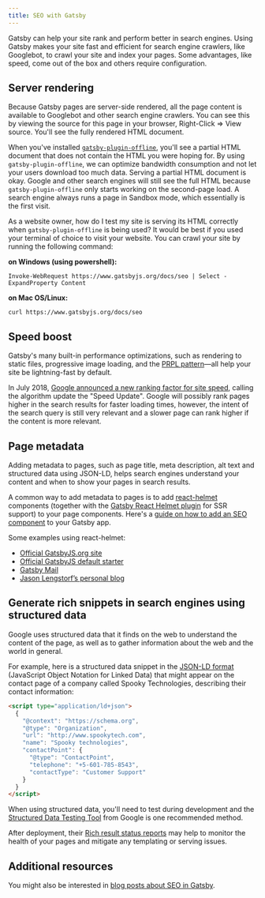 ```yaml
---
title: SEO with Gatsby
---
```


Gatsby can help your site rank and perform better in search engines. Using Gatsby makes your site fast and efficient for search engine crawlers, like Googlebot, to crawl your site and index your pages. Some advantages, like speed, come out of the box and others require configuration.

## Server rendering

Because Gatsby pages are server-side rendered, all the page content is available to Googlebot and other search engine crawlers.
You can see this by viewing the source for this page in your browser, Right-Click => View source. You'll see the fully rendered HTML document.

When you've installed [`gatsby-plugin-offline`](https://www.gatsbyjs.org/packages/gatsby-plugin-offline/), you'll see a partial HTML document that does not contain the HTML you were hoping for. By using `gatsby-plugin-offline`, we can optimize bandwidth consumption and not let your users download too much data. Serving a partial HTML document is okay. Google and other search engines will still see the full HTML because `gatsby-plugin-offline` only starts working on the second-page load. A search engine always runs a page in Sandbox mode, which essentially is the first visit.

As a website owner, how do I test my site is serving its HTML correctly when `gatsby-plugin-offline` is being used? It would be best if you used your terminal of choice to visit your website. You can crawl your site by running the following command:

**on Windows (using powershell):**

```shell
Invoke-WebRequest https://www.gatsbyjs.org/docs/seo | Select -ExpandProperty Content
```

**on Mac OS/Linux:**

```shell
curl https://www.gatsbyjs.org/docs/seo
```

## Speed boost

Gatsby's many built-in performance optimizations, such as rendering to static files, progressive image loading, and the [PRPL pattern](/docs/prpl-pattern/)—all help your site be lightning-fast by default.

In July 2018, [Google announced a new ranking factor for site speed](https://webmasters.googleblog.com/2018/01/using-page-speed-in-mobile-search.html), calling the algorithm update the "Speed Update". Google will possibly rank pages higher in the search results for faster loading times, however, the intent of the search query is still very relevant and a slower page can rank higher if the content is more relevant.

## Page metadata

Adding metadata to pages, such as page title, meta description, alt text and structured data using JSON-LD, helps search engines understand your content and when to show your pages in search results.

A common way to add metadata to pages is to add [react-helmet](https://github.com/nfl/react-helmet) components (together with the [Gatsby React Helmet plugin](/packages/gatsby-plugin-react-helmet) for SSR support) to your page components. Here's a [guide on how to add an SEO component](https://www.gatsbyjs.org/docs/add-seo-component/) to your Gatsby app.

Some examples using react-helmet:

- [Official GatsbyJS.org site](https://github.com/gatsbyjs/gatsby/blob/87ad6e81b9bd78b25d089434600750f5903baaee/www/src/components/package-readme.js#L16-L25)
- [Official GatsbyJS default starter](https://github.com/gatsbyjs/gatsby/blob/776dc1d6fe8d5ce7b5ea6d884736bb3c76280975/starters/default/src/components/seo.js)
- [Gatsby Mail](https://github.com/DSchau/gatsby-mail/blob/89b467e5654619ffe3073133ef0ae48b4d7502e3/src/components/meta.js)
- [Jason Lengstorf’s personal blog](https://github.com/jlengstorf/gatsby-theme-jason-blog/blob/e6d25ca927afdc75c759e611d4ba6ba086452bb8/src/components/SEO/SEO.js)

## Generate rich snippets in search engines using structured data

Google uses structured data that it finds on the web to understand the content of the page, as well as to gather information about the web and the world in general.

For example, here is a structured data snippet in the [JSON-LD format](https://developers.google.com/search/docs/guides/intro-structured-data) (JavaScript Object Notation for Linked Data) that might appear on the contact page of a company called Spooky Technologies, describing their contact information:

```html
<script type="application/ld+json">
  {
    "@context": "https://schema.org",
    "@type": "Organization",
    "url": "http://www.spookytech.com",
    "name": "Spooky technologies",
    "contactPoint": {
      "@type": "ContactPoint",
      "telephone": "+5-601-785-8543",
      "contactType": "Customer Support"
    }
  }
</script>
```

When using structured data, you'll need to test during development and the [Structured Data Testing Tool](https://search.google.com/structured-data/testing-tool) from Google is one recommended method.

After deployment, their [Rich result status reports](https://support.google.com/webmasters/answer/7552505?hl=en) may help to monitor the health of your pages and mitigate any templating or serving issues.

## Additional resources

You might also be interested in [blog posts about SEO in Gatsby](/blog/tags/seo/).
